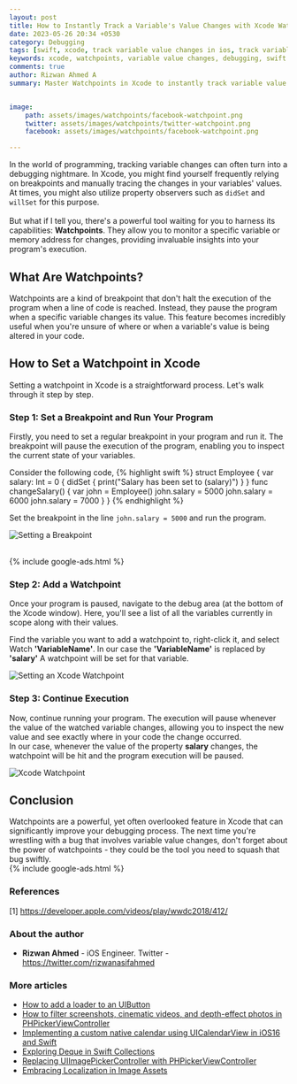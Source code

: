 ```yaml
---
layout: post
title: How to Instantly Track a Variable's Value Changes with Xcode Watchpoints
date: 2023-05-26 20:34 +0530
category: Debugging
tags: [swift, xcode, track variable value changes in ios, track variable value changes in swift, watchpoints, breakpoints, debugging, llvm]
keywords: xcode, watchpoints, variable value changes, debugging, swift
comments: true
author: Rizwan Ahmed A
summary: Master Watchpoints in Xcode to instantly track variable value changes. This guide illustrates how to boost debugging efficiency with practical examples and step-by-step instructions.


image:
    path: assets/images/watchpoints/facebook-watchpoint.png
    twitter: assets/images/watchpoints/twitter-watchpoint.png
    facebook: assets/images/watchpoints/facebook-watchpoint.png 

---
```


In the world of programming, tracking variable changes can often turn into a debugging nightmare.
In Xcode, you might find yourself frequently relying on breakpoints and manually tracing the changes in your variables' values. At times, you might also utilize property observers such as ```didSet``` and ```willSet``` for this purpose.
<br  />
<br  />
But what if I tell you, there's a powerful tool waiting for you to harness its capabilities: **Watchpoints**. They allow you to monitor a specific variable or memory address for changes, providing invaluable insights into your program's execution.

## What Are Watchpoints?

Watchpoints are a kind of breakpoint that don't halt the execution of the program when a line of code is reached. Instead, they pause the program when a specific variable changes its value. This feature becomes incredibly useful when you're unsure of where or when a variable's value is being altered in your code.

## How to Set a Watchpoint in Xcode

Setting a watchpoint in Xcode is a straightforward process. Let's walk through it step by step.

### Step 1: Set a Breakpoint and Run Your Program

Firstly, you need to set a regular breakpoint in your program and run it. The breakpoint will pause the execution of the program, enabling you to inspect the current state of your variables.

Consider the following code, 
{% highlight swift %}
struct Employee {
    var salary: Int = 0 {
        didSet {
            print("Salary has been set to \(salary)")
        }
    }
    func changeSalary() {
        var john = Employee()
        john.salary = 5000
        john.salary = 6000
        john.salary = 7000
    }
}
{% endhighlight %}

Set the breakpoint in the line ```john.salary = 5000``` and run the program. 

![Setting a Breakpoint](https://ik.imagekit.io/cfsimagecdn/ohmyswift/057631CA-A6FE-4C87-A9C3-384F8A805E70_0e0STPh2K.png)

<br  />
{% include google-ads.html %}


### Step 2: Add a Watchpoint

Once your program is paused, navigate to the debug area (at the bottom of the Xcode window). Here, you'll see a list of all the variables currently in scope along with their values.

Find the variable you want to add a watchpoint to, right-click it, and select Watch **'VariableName'**. In our case the **'VariableName'** is replaced by **'salary'**
A watchpoint will be set for that variable.

![Setting an Xcode Watchpoint](https://ik.imagekit.io/cfsimagecdn/ohmyswift/7F06C033-0C65-473E-832A-93FD1641991D_S_Z1PoYTA.png)

### Step 3: Continue Execution

Now, continue running your program. The execution will pause whenever the value of the watched variable changes, allowing you to inspect the new value and see exactly where in your code the change occurred. 
<br  />
In our case, whenever the value of the property **salary** changes, the watchpoint will be hit and the program execution will be paused.

![Xcode Watchpoint](https://ik.imagekit.io/cfsimagecdn/ohmyswift/35F787CE-5024-4EAB-A05F-F5C53AE89290_WfEmylhb1.png?updatedAt=1685121893484)

## Conclusion

Watchpoints are a powerful, yet often overlooked feature in Xcode that can significantly improve your debugging process. The next time you're wrestling with a bug that involves variable value changes, don't forget about the power of watchpoints - they could be the tool you need to squash that bug swiftly.
<br  />
{% include google-ads.html %}


### References

[1] <https://developer.apple.com/videos/play/wwdc2018/412/>

### About the author

- **Rizwan Ahmed** - iOS Engineer.  Twitter - <https://twitter.com/rizwanasifahmed>

### More articles

- [How to add a loader to an UIButton](/blog/2022/08/28/how-to-add-a-loader-to-an-uibutton/)
- [How to filter screenshots, cinematic videos, and depth-effect photos in PHPickerViewController](/blog/2022/06/26/how-to-filter-screenshots-cinematic-videos-and-depth-effect-photos-in-phpickerviewcontroller/)
- [Implementing a custom native calendar using UICalendarView in iOS16 and Swift](/blog/2022/06/12/implementing-a-custom-native-calendar-using-uicalendarview-in-ios16-and-swift/)
- [Exploring Deque in Swift Collections](/blog/2021/04/14/exploring-deque-in-swift-collections/)
- [Replacing UIImagePickerController with PHPickerViewController](/blog/2020/08/29/replacing-uiimagepickercontroller-with-phpickerviewcontroller/)
- [Embracing Localization in Image Assets](/blog/2020/06/14/embracing-localization-in-image-assets/)

